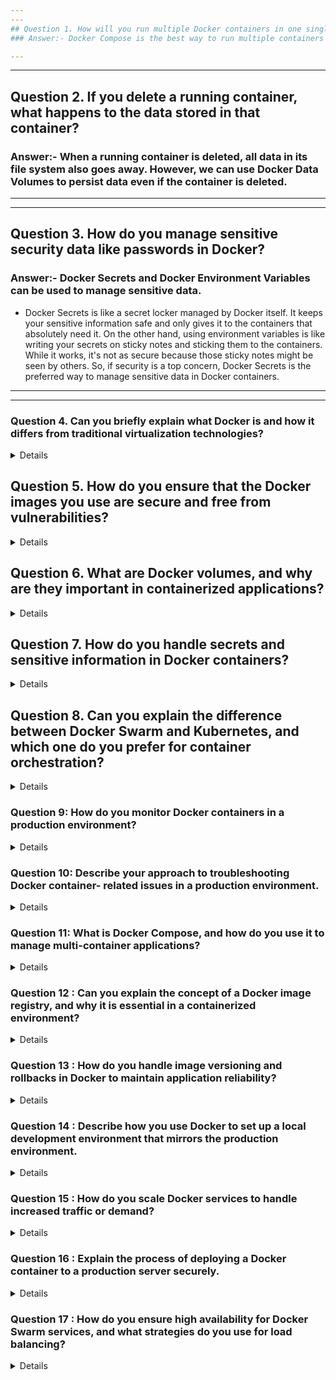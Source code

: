 ```yaml
---
---
## Question 1. How will you run multiple Docker containers in one single host?
### Answer:- Docker Compose is the best way to run multiple containers as a single service by defining them in a docker-compose.yml file.

---
```

---
## Question 2. If you delete a running container, what happens to the data stored in that container?
### Answer:- When a running container is deleted, all data in its file system also goes away. However, we can use Docker Data Volumes to persist data even if the container is deleted.


---
---
## Question 3. How do you manage sensitive security data like passwords in Docker?
### Answer:- Docker Secrets and Docker Environment Variables can be used to manage sensitive data. 
- Docker Secrets is like a secret locker managed by Docker itself. It keeps your sensitive information safe and only gives it to the containers that absolutely need it. On the other hand, using environment variables is like writing your secrets on sticky notes and sticking them to the containers. While it works, it's not as secure because those sticky notes might be seen by others.
So, if security is a top concern, Docker Secrets is the preferred way to manage sensitive data in Docker containers.

---
---


### Question 4. Can you briefly explain what Docker is and how it differs from traditional virtualization technologies?
<details>
### Key Differences Between Docker and Traditional Virtualization:

1. **Architecture**:
   - **Docker**: Containers run on the same operating system kernel as the host, using the host's OS to manage resources. Each container is isolated but shares the host OS, making them lightweight.
   - **Traditional Virtualization**: Virtual machines (VMs) include a full guest operating system along with the application. Each VM runs on a hypervisor, which abstracts and manages the hardware, creating a more substantial overhead.

2. **Resource Efficiency**:
   - **Docker**: Containers are lightweight because they share the OS kernel and do not require a full OS instance. This allows for faster startup times and better resource utilization.
   - **Traditional Virtualization**: VMs are heavier since they require their own OS, leading to higher resource consumption (CPU, memory, disk space).

3. **Isolation**:
   - **Docker**: Containers provide process-level isolation. While they are isolated from each other and the host, they are less isolated compared to VMs, which can be both an advantage and a disadvantage depending on the use case.
   - **Traditional Virtualization**: VMs provide strong isolation by emulating separate hardware environments, making them suitable for running multiple, potentially conflicting, OS instances on the same physical machine.

4. **Portability**:
   - **Docker**: Containers are highly portable across different environments (development, testing, production) because they package the application and its dependencies together.
   - **Traditional Virtualization**: VMs are also portable but require more resources and have larger footprints, making them less convenient to move across environments.


</details>

## Question 5. How do you ensure that the Docker images you use are secure and free from vulnerabilities?
<details>

**Answer**: To ensure Docker image security, I regularly scan images using security tools like Trivy or Anchore to detect and address vulnerabilities. I prioritize using images from trusted sources or official repositories to minimize risks. Additionally, I keep my base images and dependencies up to date to ensure that any known vulnerabilities are promptly patched. This proactive approach helps maintain a secure and stable environment for my applications.
   
</details>

## Question 6. What are Docker volumes, and why are they important in containerized applications?
<details>

**Answer**: Docker volumes are a mechanism for persisting and managing data generated by containers, separate from the container's lifecycle. They are crucial in containerized applications because they allow data to persist even if a container is deleted or recreated. Volumes also enable data sharing between multiple containers or between containers and the host system, ensuring data integrity and continuity. This is particularly important for stateful applications, such as databases, where preserving data across container restarts is essential. 
</details>

## Question 7. How do you handle secrets and sensitive information in Docker containers?
<details>
- By using Docker's built-in secrets management or tools like HashiCorp Vault, you can securely store and manage sensitive data, making sure that only authorized containers can access these secrets.

</details>

## Question 8. Can you explain the difference between Docker Swarm and Kubernetes, and which one do you prefer for container orchestration?
<details>

### 1. **Scalability**
   - **Docker Swarm**: 
     - **Scalability**: It’s suitable for small to medium-scale deployments. It’s efficient but doesn’t scale as seamlessly as Kubernetes.
  
   - **Kubernetes**:
     - **High Scalability**: Kubernetes excels in managing large-scale, distributed systems. It’s designed to handle complex workloads and can scale to thousands of nodes.

### 2. **Ecosystem and Community Support**
   - **Docker Swarm**: 
     - **Limited Ecosystem**: While it integrates well with Docker tools, Docker Swarm has a smaller ecosystem and less community support compared to Kubernetes.
  
   - **Kubernetes**:
     - **Rich Ecosystem**: Kubernetes has a vast and active community. It has extensive support from cloud providers (AWS, Azure, GCP) and a rich ecosystem of tools for monitoring, logging, and more.

### 3. **Features**
   - **Docker Swarm**: 
     - **Basic Features**: Docker Swarm provides essential container orchestration features like load balancing, service discovery, and scaling.
  
   - **Kubernetes**:
     - **Advanced Features**: Kubernetes offers advanced features like automated rollouts and rollbacks, self-healing, horizontal scaling, and secrets management. It also supports more complex networking and storage options.

</details>

### Question 9: How do you monitor Docker containers in a production environment?
<details>
   - Using Prometheus and Grafana is a great choice for monitoring Docker containers, as they provide comprehensive insights and powerful visualization capabilities.
</details>

### Question 10: Describe your approach to troubleshooting Docker container- related issues in a production environment.
<details>

**Answer**:  
My approach begins with reviewing container logs and inspecting their status using Docker commands. For more complex issues, I utilize tools like `docker stats` and `docker top` to gather detailed information, analyze the container's resource usage, and identify potential bottlenecks or performance issues.
Let's walk through a specific issue to illustrate your approach:

### Scenario: High CPU Usage in a Docker Container

**Issue**:  
You notice that one of your Docker containers is consuming an unusually high amount of CPU resources, which is affecting the performance of other services in the production environment.

**Step 1: Review Container Logs**  
First, you would check the container's logs to identify any obvious errors or anomalies. You can do this using the following command:

```bash
docker logs <container_id>
```

By reviewing the logs, you might spot error messages, exceptions, or repeated tasks that could be causing the high CPU usage.

**Step 2: Inspect Container Status**  
Next, you'd inspect the status of the container to check if it’s restarting frequently or has any unusual behavior:

```bash
docker inspect <container_id>
```

This command provides detailed information about the container's configuration and state, helping you identify if there are any misconfigurations or environmental issues.

**Step 3: Analyze Resource Usage with `docker stats`**  
Since the issue involves high CPU usage, you'd then use the `docker stats` command to monitor the real-time resource consumption of the container:

```bash
docker stats <container_id>
```

This will display the CPU, memory, network, and disk I/O usage of the container. If the CPU usage is consistently high, it could indicate an issue with the application running inside the container, such as an infinite loop or inefficient code.

**Step 4: Investigate Running Processes with `docker top`**  
To get more insight into what's happening inside the container, you can use the `docker top` command to list the running processes:

```bash
docker top <container_id>
```

This will show you the active processes and their resource consumption within the container. If a specific process is using a lot of CPU, you can investigate that process further to understand why it's consuming so many resources.

**Step 5: Take Corrective Action**  
Based on the findings, you might:

- **Optimize the application code** to reduce CPU consumption.
- **Limit CPU resources** allocated to the container by updating its configuration.
- **Restart the container** to see if the issue resolves itself.
- **Scale the application** by running additional container instances to distribute the load.


</details>

### Question 11: What is Docker Compose, and how do you use it to manage multi-container applications?
<details>
   
   **Docker Compose** is a tool used for defining and running multi-container Docker applications. It allows you to configure your application's services, networks, and volumes using a YAML file called `docker-compose.yml`. This file specifies how the containers should be built, linked, and configured, making it easier to manage complex applications that consist of multiple interdependent services.


### Basic Workflow with Docker Compose:

1. **Create a `docker-compose.yml` File**:
   - Define the services (containers) that make up your application.
   - Specify details like the image to use, ports to expose, volumes, environment variables, etc.

   Example `docker-compose.yml`:
   ```yaml
   version: '3'
   services:
     web:
       image: nginx
       ports:
         - "80:80"
     db:
       image: mysql
       environment:
         MYSQL_ROOT_PASSWORD: example
       volumes:
         - db-data:/var/lib/mysql

   volumes:
     db-data:
   ```

</details>

### Question 12 : Can you explain the concept of a Docker image registry, and why it is essential in a containerized environment?
<details>

**Answer** : A Docker image registry is a repository for storing and managing Docker images. It is essential because it provides a centralized location to store and share images, making it easier to deploy applications consistently across multiple environments.
</details>

### Question 13 : How do you handle image versioning and rollbacks in Docker to maintain application reliability?
<details>
   
**Answer**: I use version tags for Docker images, ensuring that each image is associated with a specific version of the application. For rollbacks, I can easily revert to a previous version of the image if necessary.
</details>

### Question 14 : Describe how you use Docker to set up a local development environment that mirrors the production environment.
<details>

**Answer**: I use Docker Compose to define services, networks, and volumes for the local development environment. This ensures that developers have a consistent environment with the same configurations as the production setup.
</details>

### Question 15 : How do you scale Docker services to handle increased traffic or demand?
<details>

To scale Docker services effectively:

1. **Docker Swarm:**
   - Use the `docker service scale` command to scale services horizontally by adjusting the number of replicas. For example:
     ```bash
     docker service scale my_service=5
     ```
   - This command increases the number of instances of `my_service` to 5.

2. **Kubernetes:**
   - Use the `kubectl scale` command to scale deployments or replicasets. For example:
     ```bash
     kubectl scale deployment my-deployment --replicas=5
     ```
   - This command sets the number of replicas for `my-deployment` to 5.

Both approaches distribute the load among multiple instances of the service, allowing them to handle increased traffic or demand efficiently.
   
</details>

### Question 16 : Explain the process of deploying a Docker container to a production server securely.
<details>
   Here's a detailed process for deploying a Docker container to a production server securely:

1. **Prepare the Production Server**:
   - **Install Docker**: Ensure Docker is installed on the production server. Follow Docker's official documentation to install the appropriate version for your server's operating system.
   - **Secure Docker**: Configure Docker securely by setting up proper firewall rules to restrict access. Use Docker's security features like user namespaces and disable remote access if not needed.

2. **Prepare the Docker Image**:
   - **Build and Test**: Build the Docker image locally and thoroughly test it to ensure it works as expected.
   - **Scan for Vulnerabilities**: Use tools like Docker Bench for Security or third-party scanners to check for vulnerabilities in your Docker image.

3. **Secure Image Transfer**:
   - **Private Registry**: Push the Docker image to a private container registry (like Docker Hub, Azure Container Registry, or a private registry) with restricted access. This ensures the image is securely stored and can be retrieved only by authorized users.
   - **SSH/SFTP**: Alternatively, if transferring directly to the server, use secure methods like SSH or SFTP to transfer the image or the Dockerfile.

4. **Deploy the Docker Container**:
   - **Pull the Image**: On the production server, pull the Docker image from the private registry using the `docker pull` command.
   
5. **Monitor and Maintain**:
   - **Monitoring Tools**: Use monitoring tools like Prometheus and Grafana to monitor the container’s performance and resource usage.
   - **Logs and Alerts**: Set up logging and alerting for your container to detect any issues or security incidents.

6. **Update and Rollback**:
   - **Version Tags**: Use version tags for your Docker images to keep track of different versions. This allows for easy rollbacks if needed.
   - **Continuous Deployment**: Implement continuous deployment practices to automate updates while ensuring that security and functionality are maintained.

By following these steps, you can deploy Docker containers to production servers securely and ensure a stable and secure environment.
</details>

### Question 17 : How do you ensure high availability for Docker Swarm services, and what strategies do you use for load balancing?
<details>

   Ensuring high availability and effective load balancing in Docker Swarm involves a few key strategies:

1. **High Availability:**
   - **Deploy Across Multiple Nodes:** Distribute your services across multiple nodes in the Docker Swarm cluster. This minimizes the impact of a single node failure, as other nodes can continue to handle the service.
   - **Use Replicas:** Set the desired number of replicas for each service to ensure that if a container or node fails, other replicas can continue to handle the traffic.
   
2. **Load Balancing:**
   - **Built-In Swarm Load Balancing:** Docker Swarm includes a built-in load balancer that distributes incoming traffic to the service's replicas. When a request is made to the service, Swarm's routing mechanism ensures that the traffic is evenly distributed among the available replicas.

By combining these strategies, you can achieve both high availability and efficient load balancing for your Docker Swarm services.
</details>
